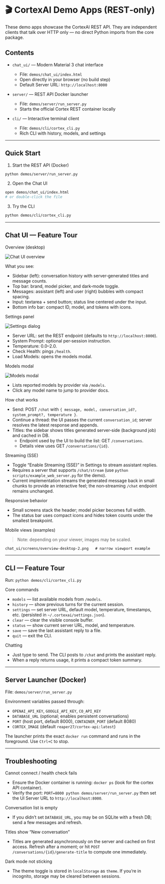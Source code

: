 # 🎬 CortexAI Demo Apps (REST‑only)

These demo apps showcase the CortexAI REST API. They are independent clients that talk over HTTP only — no direct Python imports from the core package.

## Contents

- `chat_ui/` — Modern Material 3 chat interface
  - File: `demos/chat_ui/index.html`
  - Open directly in your browser (no build step)
  - Default Server URL: `http://localhost:8000`

- `server/` — REST API Docker launcher
  - File: `demos/server/run_server.py`
  - Starts the official Cortex REST container locally

- `cli/` — Interactive terminal client
  - File: `demos/cli/cortex_cli.py`
  - Rich CLI with history, models, and settings

---

## Quick Start

1) Start the REST API (Docker)
```bash
python demos/server/run_server.py
```

2) Open the Chat UI
```bash
open demos/chat_ui/index.html
# or double‑click the file
```

3) Try the CLI
```bash
python demos/cli/cortex_cli.py
```

---

## Chat UI — Feature Tour

Overview (desktop)

![Chat UI overview](chat_ui/screens/overview-desktop.png)

What you see:
- Sidebar (left): conversation history with server‑generated titles and message counts.
- Top bar: brand, model picker, and dark‑mode toggle.
- Messages: assistant (left) and user (right) bubbles with compact spacing.
- Input: textarea + send button; status line centered under the input.
- Bottom info bar: compact ID, model, and tokens with icons.

Settings panel

![Settings dialog](chat_ui/screens/settings-desktop.png)

- Server URL: set the REST endpoint (defaults to `http://localhost:8000`).
- System Prompt: optional per‑session instruction.
- Temperature: 0.0–2.0.
- Check Health: pings `/health`.
- Load Models: opens the models modal.

Models modal

![Models modal](chat_ui/screens/models-modal.png)

- Lists reported models by provider via `/models`.
- Click any model name to jump to provider docs.

How chat works
- Send: POST `/chat` with `{ message, model, conversation_id?, system_prompt?, temperature }`.
- Continue a thread: the UI passes the current `conversation_id`; server resolves the latest response and appends.
- Titles: the sidebar shows titles generated server‑side (background job) and cached in DB.
  - Endpoint used by the UI to build the list: GET `/conversations`.
  - Details view uses GET `/conversations/{id}`.

Streaming (SSE)
- Toggle “Enable Streaming (SSE)” in Settings to stream assistant replies.
- Requires a server that supports `/chat/stream` (use `python scripts/example_web_server.py` for the demo).
- Current implementation streams the generated message back in small chunks to provide an interactive feel; the non‑streaming `/chat` endpoint remains unchanged.

Responsive behavior
- Small screens stack the header; model picker becomes full width.
- The status bar uses compact icons and hides token counts under the smallest breakpoint.

Mobile views (examples)

> Note: depending on your viewer, images may be scaled.

```
chat_ui/screens/overview-desktop-2.png   # narrow viewport example
```


---

## CLI — Feature Tour

Run: `python demos/cli/cortex_cli.py`

Core commands
- `models` — list available models from `/models`.
- `history` — show previous turns for the current session.
- `settings` — set server URL, default model, temperature, timestamps, etc. (persisted in `~/.cortexai/settings.json`).
- `clear` — clear the visible console buffer.
- `status` — show current server URL, model, and temperature.
- `save` — save the last assistant reply to a file.
- `quit` — exit the CLI.

Chatting
- Just type to send. The CLI posts to `/chat` and prints the assistant reply.
- When a reply returns usage, it prints a compact token summary.

---

## Server Launcher (Docker)

File: `demos/server/run_server.py`

Environment variables passed through:
- `OPENAI_API_KEY`, `GOOGLE_API_KEY`, `CO_API_KEY`
- `DATABASE_URL` (optional; enables persistent conversations)
- `PORT` (host port, default 8000), `CONTAINER_PORT` (default 8080)
- `CORTEX_IMAGE` (default `reaper27/cortex-api:latest`)

The launcher prints the exact `docker run` command and runs in the foreground. Use `Ctrl+C` to stop.

---

## Troubleshooting

Cannot connect / health check fails
- Ensure the Docker container is running: `docker ps` (look for the cortex API container).
- Verify the port: `PORT=8000 python demos/server/run_server.py` then set the UI Server URL to `http://localhost:8000`.

Conversation list is empty
- If you didn’t set `DATABASE_URL`, you may be on SQLite with a fresh DB; send a few messages and refresh.

Titles show “New conversation”
- Titles are generated asynchronously on the server and cached on first access. Refresh after a moment; or hit `POST /conversations/{id}/generate-title` to compute one immediately.

Dark mode not sticking
- The theme toggle is stored in `localStorage` as `theme`. If you’re in incognito, storage may be cleared between sessions.
